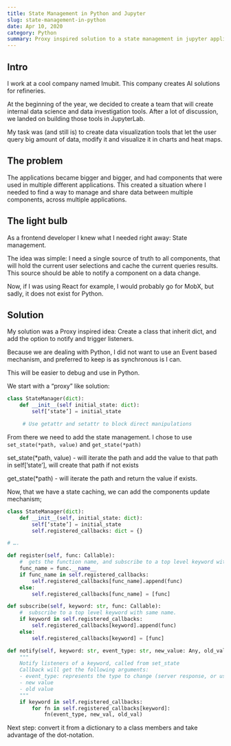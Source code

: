 ```yaml
---
title: State Management in Python and Jupyter
slug: state-management-in-python
date: Apr 10, 2020
category: Python
summary: Proxy inspired solution to a state management in jupyter applications
---
```


## Intro

I work at a cool company named Imubit.
This company creates AI solutions for refineries.

At the beginning of the year, we decided to create a team that will create internal data science and data investigation tools.
After a lot of discussion, we landed on building those tools in JupyterLab.

My task was (and still is) to create data visualization tools that let the user query big amount of data, modify it and visualize it in charts and heat maps.

## The problem

The applications became bigger and bigger, and had components that were used in multiple different applications.
This created a situation where I needed to find a way to manage and share data between multiple components, across multiple applications.

## The light bulb

As a frontend developer I knew what I needed right away: State management.

The idea was simple:
I need a single source of truth to all components, that will hold the current user selections and cache the current queries results.
This source should be able to notify a component on a data change.

Now, if I was using React for example, I would probably go for MobX, but sadly, it does not exist for Python.

## Solution

My solution was a Proxy inspired idea:
Create a class that inherit dict, and add the option to notify and trigger listeners.

Because we are dealing with Python, I did not want to use an Event based mechanism, and preferred to keep is as synchronous is I can.

This will be easier to debug and use in Python.

We start with a “proxy” like solution:

```python
class StateManager(dict):
	def __init__(self initial_state: dict):
		self[‘state’] = initial_state

	 # Use getattr and setattr to block direct manipulations
```

From there we need to add the state management.
I chose to use `set_state(*path, value)` and `get_state(*path)`

set_state(\*path, value) - will iterate the path and add the value to that path in self[’state’], will create that path if not exists

get_state(\*path) - will iterate the path and return the value if exists.

Now, that we have a state caching, we can add the components update mechanism;

```python
class StateManager(dict):
	def __init__(self, initial_state: dict):
		self[‘state’] = initial_state
		self.registered_callbacks: dict = {}

# ….
```

```python
def register(self, func: Callable):
	#  gets the function name, and subscribe to a top level keyword with that name.
	func_name = func.__name__
	if func_name in self.registered_callbacks:
		self.registered_callbacks[func_name].append(func)
	else:
		self.registered_callbacks[func_name] = [func]
```

```python
def subscribe(self, keyword: str, func: Callable):
	#  subscribe to a top level keyword with same name.
	if keyword in self.registered_callbacks:
		self.registered_callbacks[keyword].append(func)
	else:
		self.registered_callbacks[keyword] = [func]
```

```python
def notify(self, keyword: str, event_type: str, new_value: Any, old_value: Any):
	"""
	Notify listeners of a keyword, called from set_state
	Callback will get the following arguments:
	- event_type: represents the type to change (server response, or user selection)
	- new value
	- old value
	"""
	if keyword in self.registered_callbacks:
		for fn in self.registered_callbacks[keyword]:
			fn(event_type, new_val, old_val)
```

Next step: convert it from a dictionary to a class members and take advantage of the dot-notation.
